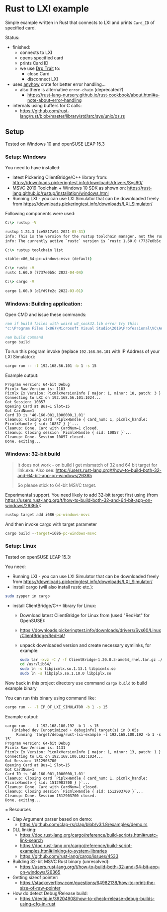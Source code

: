 # Rust to LXI example

Simple example written in Rust that connects to LXI and prints `Card_ID` of specified card.

Status:
- finished:
  - connects to LXI
  - opens specified card
  - prints Card ID
  - we use [Drp Trait](https://doc.rust-lang.org/std/ops/trait.Drop.html) to:
    - close Card
    - disconnect LXI
- uses [anyhow](https://rust-cli.github.io/book/tutorial/errors.html#providing-context) crate for
  better error handling...
  - also there is alternative `error-chain` (deprecated?)
    - https://rust-lang-nursery.github.io/rust-cookbook/about.html#a-note-about-error-handling
- internals using buffers for C calls:
  - https://github.com/rust-lang/rust/blob/master/library/std/src/sys/unix/os.rs

## Setup

Tested on Windows 10 and openSUSE LEAP 15.3

### Setup: Windows

You need to have installed:
- latest Pickering ClientBridge/C++ library from: https://downloads.pickeringtest.info/downloads/drivers/Sys60/
- MSVC 2019 Toolchain + Windows 10 SDK as shown on: https://rust-lang.github.io/rustup/installation/windows.html
- Running LXI - you can use LXI Simulator that can be downloaded
  freely from https://downloads.pickeringtest.info/downloads/LXI_Simulator/

Following components were used:
```cmd
C:\> rustup -V

rustup 1.24.3 (ce5817a94 2021-05-31)
info: This is the version for the rustup toolchain manager, not the rustc compiler.
info: The currently active `rustc` version is `rustc 1.60.0 (7737e0b5c 2022-04-04)`

C:\> rustup toolchain list

stable-x86_64-pc-windows-msvc (default)

C:\> rustc -V
rustc 1.60.0 (7737e0b5c 2022-04-04)

C:\> cargo -V
 
cargo 1.60.0 (d1fd9fe2c 2022-03-01)
```

### Windows: Building application:
Open CMD and issue these commands:

```cmd
rem if build failes with weird w2_sock32.lib error try this:
"c:\Program Files (x86)\Microsoft Visual Studio\2019\Professional\VC\Auxiliary\Build\vcvars64.bat"

rem build command
cargo build
```

To run this program invoke (replace `192.168.56.101` with
IP Address of your LXI Simulator):
```cmd
cargo run -- -l 192.168.56.101 -b 1 -s 15
```
Example output:
```
Program version: 64-bit Debug
Picmlx Raw Version is: 1183
Picmlx Ex Version: PicmlxVersionInfo { major: 1, minor: 18, patch: 3 }
Connecting to LXI on 192.168.56.101:1024...
Got Session: 10857
Opening Card at Bus=1 Slot=15
Got CardNum=1
Card ID is '40-160-001,1000000,1.01'
Cleanup: Closing card `PiplxHandle { card_num: 1, picmlx_handle: PicmlxHandle { sid: 10857 } }`...
Cleanup: Done. Card with CardNum=1 closed.
Cleanup: Closing session `PicmlxHandle { sid: 10857 }`...
Cleanup: Done. Session 10857 closed.
Done, exiting...
```

### Windows: 32-bit build

> It does not work - on build
> I get mismatch of 32 and 64 bit target
> for link.exe. Also see: https://users.rust-lang.org/t/how-to-build-both-32-and-64-bit-app-on-windows/26365
> 
> So please stick to 64-bit MSVC target.

Experimental support. You need likely to
add 32-bit target first using (from https://users.rust-lang.org/t/how-to-build-both-32-and-64-bit-app-on-windows/26365):
```cmd
rustup target add i686-pc-windows-msvc
```

And then invoke cargo with target parameter
```cmd
cargo build --target=i686-pc-windows-msvc
```

### Setup: Linux

Tested on openSUSE LEAP 15.3:

You need:
- Running LXI - you can use LXI Simulator that can be downloaded
  freely from https://downloads.pickeringtest.info/downloads/LXI_Simulator/
- install cargo (will also install rustc etc.):

```bash
sudo zypper in cargo
```

- install ClientBridge/C++ library for Linux:
  - Download latest ClientBridge for Linux from (used "RedHat" for OpenSUSE):
  - https://downloads.pickeringtest.info/downloads/drivers/Sys60/Linux/ClientBridge/RedHat/
  - unpack downloaded version and create necessary symlinks, for example:

    ```bash
    sudo tar -xvz -C / -f ClientBridge-1.20.0.3-amd64_rhel.tar.gz ./usr/lib64
    cd /usr/lib64/
    sudo ln -s libpicmlx.so.1.13.1 libpicmlx.so
    sudo ln -s libpiplx.so.1.10.0 libpiplx.so
    ```

Now back in this project directory use
command `cargo build` to build example binary

You can run this binary using command like:
```bash
cargo run -- -l IP_OF_LXI_SIMULATOR -b 1 -s 15
```
Example output:
```
cargo run -- -l 192.168.100.192 -b 1 -s 15
   Finished dev [unoptimized + debuginfo] target(s) in 0.05s
     Running `target/debug/rust-lxi-example -l 192.168.100.192 -b 1 -s 15`
Program version: 64-bit Debug
Picmlx Raw Version is: 1131
Picmlx Ex Version: PicmlxVersionInfo { major: 1, minor: 13, patch: 1 }
Connecting to LXI on 192.168.100.192:1024...
Got Session: 1512903700
Opening Card at Bus=1 Slot=15
Got CardNum=1
Card ID is '40-160-001,1000000,1.01'
Cleanup: Closing card `PiplxHandle { card_num: 1, picmlx_handle: PicmlxHandle { sid: 1512903700 } }`...
Cleanup: Done. Card with CardNum=1 closed.
Cleanup: Closing session `PicmlxHandle { sid: 1512903700 }`...
Cleanup: Done. Session 1512903700 closed.
Done, exiting...
```


= Resources

* Clap Argument parser based on demo:
  * https://github.com/clap-rs/clap/blob/v3.1.8/examples/demo.rs
* DLL linking:
  * https://doc.rust-lang.org/cargo/reference/build-scripts.html#rustc-link-search
  * https://doc.rust-lang.org/cargo/reference/build-script-examples.html#linking-to-system-libraries
  * https://github.com/rust-lang/cargo/issues/4533
* Building 32-bit MSVC Rust binary (unresolved):
  * https://users.rust-lang.org/t/how-to-build-both-32-and-64-bit-app-on-windows/26365
* Getting sizeof pointer:
  * https://stackoverflow.com/questions/64982138/how-to-print-the-size-of-raw-pointer
* How do detect Debug/Release build:
  * https://devtip.in/39204908/how-to-check-release-debug-builds-using-cfg-in-rust
